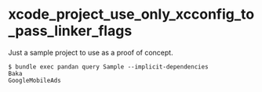 # xcode_project_use_only_xcconfig_to_pass_linker_flags

Just a sample project to use as a proof of concept. 

```
$ bundle exec pandan query Sample --implicit-dependencies
Baka
GoogleMobileAds
```
